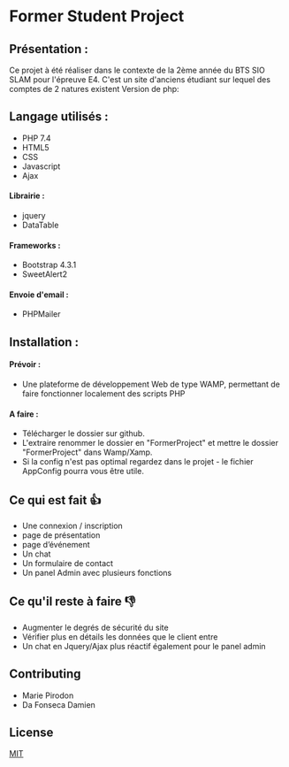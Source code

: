 # Former Student Project

## Présentation :
Ce projet à été réaliser dans le contexte de la 2ème année du BTS SIO SLAM pour l'épreuve E4. C'est un site d'anciens étudiant sur lequel des comptes de 2 natures existent Version de php:

## Langage utilisés :
- PHP 7.4
- HTML5
- CSS
- Javascript
- Ajax

#### Librairie :
- jquery
- DataTable

#### Frameworks :
- Bootstrap 4.3.1
- SweetAlert2

#### Envoie d'email :
- PHPMailer

## Installation :

#### Prévoir :
- Une plateforme de développement Web de type WAMP, permettant de faire fonctionner localement des scripts PHP

#### A faire :
- Télécharger le dossier sur github.
- L'extraire renommer le dossier en "FormerProject" et mettre le dossier "FormerProject" dans Wamp/Xamp.
- Si la config n'est pas optimal regardez dans le projet - le fichier AppConfig pourra vous être utile.

## Ce qui est fait :+1:
- Une connexion / inscription
- page de présentation
- page d’événement
- Un chat
- Un formulaire de contact
- Un panel Admin avec plusieurs fonctions

## Ce qu'il reste à faire :-1:
- Augmenter le degrés de sécurité du site
- Vérifier plus en détails les données que le client entre
- Un chat en Jquery/Ajax plus réactif également pour  le panel admin

## Contributing
- Marie Pirodon
- Da Fonseca Damien

## License
[MIT](https://choosealicense.com/licenses/mit/)
